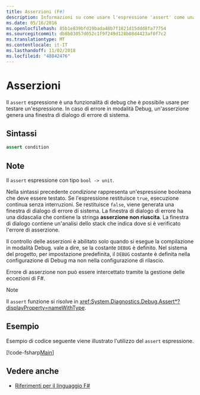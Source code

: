 ```yaml
---
title: Asserzioni (F#)
description: Informazioni su come usare l'espressione 'assert' come una funzionalità di debug per testare le espressioni nel linguaggio di programmazione F#.
ms.date: 05/16/2016
ms.openlocfilehash: 85b1e839bfd19bada48b7f1821d15ddd8fa77754
ms.sourcegitcommit: db8b83057d052c1f9f249d128b08d4423af0f7c2
ms.translationtype: MT
ms.contentlocale: it-IT
ms.lasthandoff: 11/02/2018
ms.locfileid: "48842476"
---
```

# <a name="assertions"></a>Asserzioni

Il `assert` espressione è una funzionalità di debug che è possibile usare per testare un'espressione. In caso di errore in modalità Debug, un'asserzione genera una finestra di dialogo di errore di sistema.

## <a name="syntax"></a>Sintassi

```fsharp
assert condition
```

## <a name="remarks"></a>Note

Il `assert` espressione con tipo `bool -> unit`.

Nella sintassi precedente *condizione* rappresenta un'espressione booleana che deve essere testato. Se l'espressione restituisce `true`, esecuzione continua senza interruzioni. Se restituisce `false`, viene generata una finestra di dialogo di errore di sistema. La finestra di dialogo di errore ha una didascalia che contiene la stringa **asserzione non riuscita**. La finestra di dialogo contiene un'analisi dello stack che indica dove si è verificato l'errore di asserzione.

Il controllo delle asserzioni è abilitato solo quando si esegue la compilazione in modalità Debug. vale a dire, se la costante `DEBUG` è definito. Nel sistema del progetto, per impostazione predefinita, il `DEBUG` costante è definita nella configurazione di Debug ma non nella configurazione di rilascio.

Errore di asserzione non può essere intercettato tramite la gestione delle eccezioni di F#.

>[!NOTE]
Il `assert` funzione si risolve in <xref:System.Diagnostics.Debug.Assert*?displayProperty=nameWithType>.

## <a name="example"></a>Esempio

Esempio di codice seguente viene illustrato l'utilizzo del `assert` espressione.

[!code-fsharp[Main](../../../samples/snippets/fsharp/lang-ref-2/snippet5401.fs)]

## <a name="see-also"></a>Vedere anche

- [Riferimenti per il linguaggio F#](index.md)
